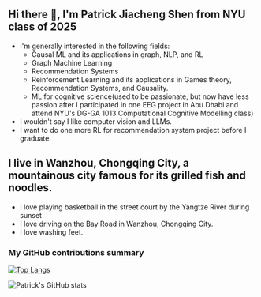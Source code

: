 ## Hi there 👋, I'm Patrick Jiacheng Shen from NYU class of 2025
-  I'm generally interested in the following fields:
    - Causal ML and its applications in graph, NLP, and RL
    - Graph Machine Learning
    - Recommendation Systems
    - Reinforcement Learning and its applications in Games theory, Recommendation Systems, and Causality.
    - ML for cognitive science(used to be passionate, but now have less passion after I participated in one EEG project in Abu Dhabi and attend NYU's DG-GA 1013 Computational Cognitive Modelling class)
-  I wouldn't say I like computer vision and LLMs.
-  I want to do one more RL for recommendation system project before I graduate.

## I live in Wanzhou, Chongqing City, a mountainous city famous for its grilled fish and noodles.
- I love playing basketball in the street court by the Yangtze River during sunset
- I love driving on the Bay Road in Wanzhou, Chongqing City.
- I love washing feet.
<h3>My GitHub contributions summary</h3>

[![Top Langs](https://github-readme-stats.vercel.app/api/top-langs/?username=Patrickhshs)](https://github.com/anuraghazra/github-readme-stats)

![Patrick's GitHub stats](https://github-readme-stats.vercel.app/api?username=Patrickhshs&theme=default&show_icons=true)
